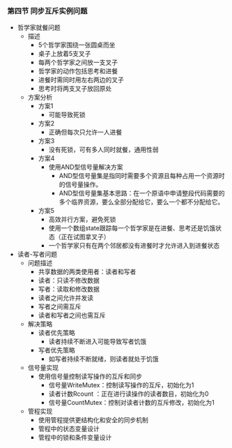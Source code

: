 ### 第四节 同步互斥实例问题
- 哲学家就餐问题
  - 描述
    - 5个哲学家围绕一张圆桌而坐
    - 桌子上放着5支叉子
    - 每两个哲学家之间放一支叉子
    - 哲学家的动作包括思考和进餐
    - 进餐时需同时用左右两边的叉子
    - 思考时将两支叉子放回原处
  - 方案分析
    - 方案1
      - 可能导致死锁
    - 方案2
      - 正确但每次只允许一人进餐
    - 方案3
      - 没有死锁，可有多人同时就餐，通用性弱
    - 方案4
      - 使用AND型信号量解决方案
        - AND型信号量集是指同时需要多个资源且每种占用一个资源时的信号量操作。
        - AND型信号量集基本思路：在一个原语中申请整段代码需要的多个临界资源，要么全部分配给它，要么一个都不分配给它。
    - 方案5
      - 高效并行方案，避免死锁
      - 使用一个数组state跟踪每一个哲学家是在进餐、思考还是饥饿状态（正在试图拿叉子）
      - 一个哲学家只有在两个邻居都没有进餐时才允许进入到进餐状态
- 读者-写者问题
  - 问题描述
    - 共享数据的两类使用者：读者和写者
    - 读者：只读不修改数据
    - 写者：读取和修改数据
    - 读者之间允许并发读
    - 写者之间需互斥
    - 读者和写者之间也需互斥
  - 解决策略
    - 读者优先策略
      - 读者持续不断进入可能导致写者饥饿
    - 写者优先策略
      - 如写者持续不断就绪，则读者就处于饥饿
  - 信号量实现
    - 使用信号量控制读写操作的互斥和同步
      - 信号量WriteMutex：控制读写操作的互斥，初始化为1
      - 读者计数Rcount ：正在进行读操作的读者数目，初始化为0
      - 信号量CountMutex：控制对读者计数的互斥修改，初始化为1
  - 管程实现
    - 使用管程提供更结构化和安全的同步机制
    - 管程中的状态变量设计
    - 管程中的锁和条件变量设计

